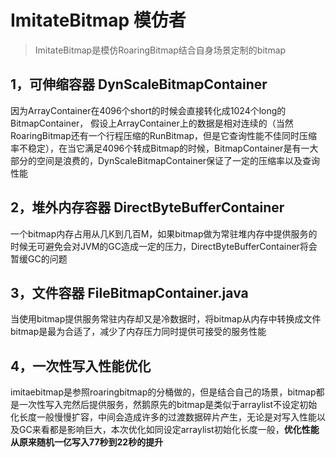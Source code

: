 # ImitateBitmap 模仿者
> ImitateBitmap是模仿RoaringBitmap结合自身场景定制的bitmap
## 1，可伸缩容器 DynScaleBitmapContainer
因为ArrayContainer在4096个short的时候会直接转化成1024个long的BitmapContainer，
假设上ArrayContainer上的数据是相对连续的（当然RoaringBitmap还有一个行程压缩的RunBitmap，但是它查询性能不佳同时压缩率不稳定），在当它满足4096个转成Bitmap的时候，BitmapContainer是有一大部分的空间是浪费的，DynScaleBitmapContainer保证了一定的压缩率以及查询性能

## 2，堆外内存容器 DirectByteBufferContainer
一个bitmap内存占用从几K到几百M，如果bitmap做为常驻堆内存中提供服务的时候无可避免会对JVM的GC造成一定的压力，DirectByteBufferContainer将会暂缓GC的问题

## 3，文件容器 FileBitmapContainer.java
当使用bitmap提供服务常驻内存却又是冷数据时，将bitmap从内存中转换成文件bitmap是最为合适了，减少了内存压力同时提供可接受的服务性能

## 4，一次性写入性能优化
imitaebitmap是参照roaringbitmap的分桶做的，但是结合自己的场景，bitmap都是一次性写入完然后提供服务，然鹅原先的bitmap是类似于arraylist不设定初始化长度一般慢慢扩容，中间会造成许多的过渡数据碎片产生，无论是对写入性能以及GC来看都是影响巨大，本次优化如同设定arraylist初始化长度一般，**优化性能从原来随机一亿写入77秒到22秒的提升**
